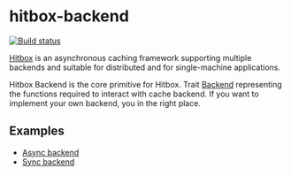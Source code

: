# hitbox-backend

[![Build status](https://github.com/hit-box/hitbox/actions/workflows/CI.yml/badge.svg)](https://github.com/hit-box/hitbox/actions?query=workflow)

[Hitbox] is an asynchronous caching framework supporting multiple backends and suitable 
for distributed and for single-machine applications.

Hitbox Backend is the core primitive for Hitbox. 
Trait [Backend] representing the functions required to interact with cache backend.
If you want to implement your own backend, you in the right place.

## Examples
* [Async backend](https://github.com/hit-box/hitbox/blob/master/examples/examples/async_backend.rs)
* [Sync backend](https://github.com/hit-box/hitbox/blob/master/examples/examples/sync_backend.rs)

[Backend]: https://docs.rs/hitbox_backend/trait.Backend.html
[Hitbox]: https://github.com/hit-box/hitbox
